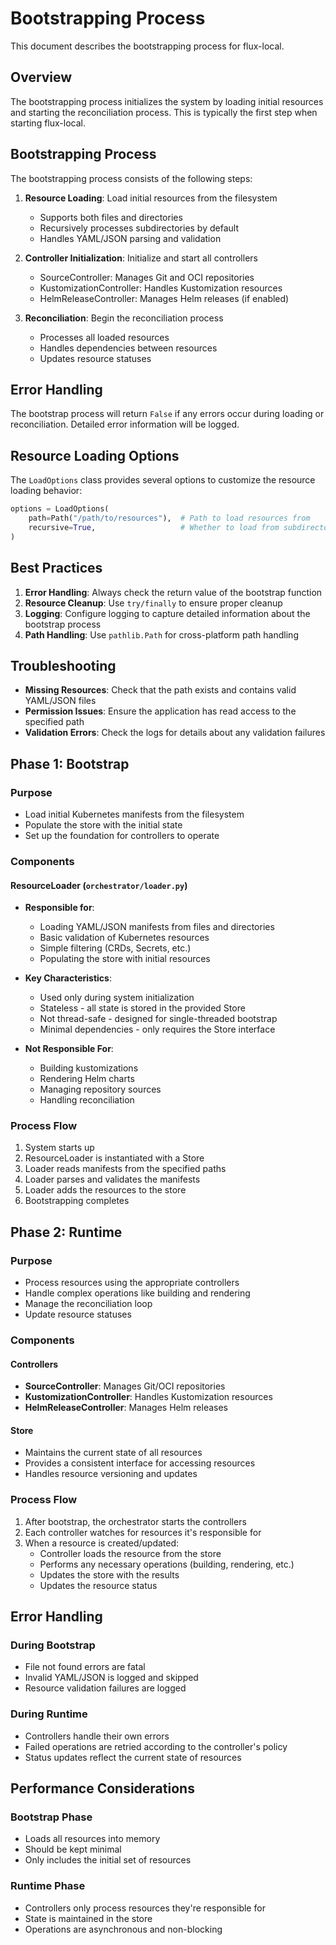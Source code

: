 # Bootstrapping Process

This document describes the bootstrapping process for flux-local.

## Overview

The bootstrapping process initializes the system by loading initial resources and starting the reconciliation process. This is typically the first step when starting flux-local.

## Bootstrapping Process

The bootstrapping process consists of the following steps:

1. **Resource Loading**: Load initial resources from the filesystem
   - Supports both files and directories
   - Recursively processes subdirectories by default
   - Handles YAML/JSON parsing and validation

2. **Controller Initialization**: Initialize and start all controllers
   - SourceController: Manages Git and OCI repositories
   - KustomizationController: Handles Kustomization resources
   - HelmReleaseController: Manages Helm releases (if enabled)

3. **Reconciliation**: Begin the reconciliation process
   - Processes all loaded resources
   - Handles dependencies between resources
   - Updates resource statuses

## Error Handling

The bootstrap process will return `False` if any errors occur during loading or reconciliation. Detailed error information will be logged.

## Resource Loading Options

The `LoadOptions` class provides several options to customize the resource loading behavior:

```python
options = LoadOptions(
    path=Path("/path/to/resources"),  # Path to load resources from
    recursive=True,                   # Whether to load from subdirectories
)
```

## Best Practices

1. **Error Handling**: Always check the return value of the bootstrap function
2. **Resource Cleanup**: Use `try/finally` to ensure proper cleanup
3. **Logging**: Configure logging to capture detailed information about the bootstrap process
4. **Path Handling**: Use `pathlib.Path` for cross-platform path handling

## Troubleshooting

- **Missing Resources**: Check that the path exists and contains valid YAML/JSON files
- **Permission Issues**: Ensure the application has read access to the specified path
- **Validation Errors**: Check the logs for details about any validation failures

## Phase 1: Bootstrap

### Purpose
- Load initial Kubernetes manifests from the filesystem
- Populate the store with the initial state
- Set up the foundation for controllers to operate

### Components

#### ResourceLoader (`orchestrator/loader.py`)
- **Responsible for**:
  - Loading YAML/JSON manifests from files and directories
  - Basic validation of Kubernetes resources
  - Simple filtering (CRDs, Secrets, etc.)
  - Populating the store with initial resources

- **Key Characteristics**:
  - Used only during system initialization
  - Stateless - all state is stored in the provided Store
  - Not thread-safe - designed for single-threaded bootstrap
  - Minimal dependencies - only requires the Store interface

- **Not Responsible For**:
  - Building kustomizations
  - Rendering Helm charts
  - Managing repository sources
  - Handling reconciliation

### Process Flow
1. System starts up
2. ResourceLoader is instantiated with a Store
3. Loader reads manifests from the specified paths
4. Loader parses and validates the manifests
5. Loader adds the resources to the store
6. Bootstrapping completes

## Phase 2: Runtime

### Purpose
- Process resources using the appropriate controllers
- Handle complex operations like building and rendering
- Manage the reconciliation loop
- Update resource statuses

### Components

#### Controllers
- **SourceController**: Manages Git/OCI repositories
- **KustomizationController**: Handles Kustomization resources
- **HelmReleaseController**: Manages Helm releases

#### Store
- Maintains the current state of all resources
- Provides a consistent interface for accessing resources
- Handles resource versioning and updates

### Process Flow
1. After bootstrap, the orchestrator starts the controllers
2. Each controller watches for resources it's responsible for
3. When a resource is created/updated:
   - Controller loads the resource from the store
   - Performs any necessary operations (building, rendering, etc.)
   - Updates the store with the results
   - Updates the resource status

## Error Handling

### During Bootstrap
- File not found errors are fatal
- Invalid YAML/JSON is logged and skipped
- Resource validation failures are logged

### During Runtime
- Controllers handle their own errors
- Failed operations are retried according to the controller's policy
- Status updates reflect the current state of resources

## Performance Considerations

### Bootstrap Phase
- Loads all resources into memory
- Should be kept minimal
- Only includes the initial set of resources

### Runtime Phase
- Controllers only process resources they're responsible for
- State is maintained in the store
- Operations are asynchronous and non-blocking

